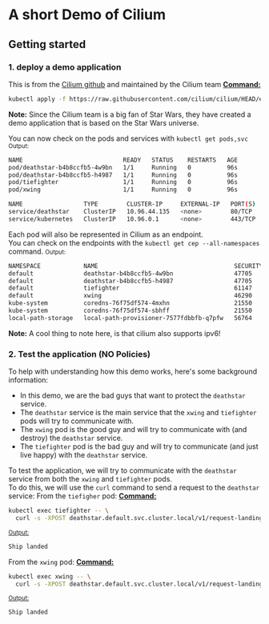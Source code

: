 # A short Demo of Cilium
## Getting started
### 1. deploy a demo application 
This is from the [Cilium github](https://github.com/cilium/cilium/tree/main/examples/minikube) and maintained by the Cilium team 
<u><b>Command:</b></u>
```bash
kubectl apply -f https://raw.githubusercontent.com/cilium/cilium/HEAD/examples/minikube/http-sw-app.yaml
```
**Note:** Since the Cilium team is a big fan of Star Wars, they have created a demo application that is based on the Star Wars universe.

You can now check on the pods and services with `kubectl get pods,svc`
<small>Output:</small> 
```bash
NAME                            READY   STATUS    RESTARTS   AGE
pod/deathstar-b4b8ccfb5-4w9bn   1/1     Running   0          96s
pod/deathstar-b4b8ccfb5-h4987   1/1     Running   0          96s
pod/tiefighter                  1/1     Running   0          96s
pod/xwing                       1/1     Running   0          96s

NAME                 TYPE        CLUSTER-IP     EXTERNAL-IP   PORT(S)   AGE
service/deathstar    ClusterIP   10.96.44.135   <none>        80/TCP    96s
service/kubernetes   ClusterIP   10.96.0.1      <none>        443/TCP   133m
```
Each pod will also be represented in Cilium as an endpoint.  
You can check on the endpoints with the `kubectl get cep --all-namespaces` command.
<small>Output:</small> 
```bash
NAMESPACE            NAME                                      SECURITY IDENTITY   ENDPOINT STATE   IPV4           IPV6
default              deathstar-b4b8ccfb5-4w9bn                 47705               ready            10.244.2.77    
default              deathstar-b4b8ccfb5-h4987                 47705               ready            10.244.1.166   
default              tiefighter                                61147               ready            10.244.2.83    
default              xwing                                     46290               ready            10.244.1.4     
kube-system          coredns-76f75df574-4mxhn                  21550               ready            10.244.1.162   
kube-system          coredns-76f75df574-sbhff                  21550               ready            10.244.2.186   
local-path-storage   local-path-provisioner-7577fdbbfb-q7pfw   56764               ready            10.244.2.126 
```
**Note:** A cool thing to note here, is that cilium also supports ipv6!

### 2. Test the application (NO Policies)
To help with understanding how this demo works, here's some background information:
- In this demo, we are the bad guys that want to protect the `deathstar` service.
- The `deathstar` service is the main service that the `xwing` and `tiefighter` pods will try to communicate with.
- The `xwing` pod is the good guy  and will try to communicate with (and destroy) the `deathstar` service.
- The `tiefighter` pod is the bad guy and will try to communicate (and just live happy) with the `deathstar` service.

To test the application, we will try to communicate with the `deathstar` service from both the `xwing` and `tiefighter` pods.  
To do this, we will use the `curl` command to send a request to the `deathstar` service: 
From the `tiefigher` pod:
<u><b>Command:</b></u>
```bash
kubectl exec tiefighter -- \
  curl -s -XPOST deathstar.default.svc.cluster.local/v1/request-landing
```
<u><small>Output:</small></u> 
```bash
Ship landed
```
From the `xwing` pod:
<u><b>Command:</b></u>
```bash
kubectl exec xwing -- \
  curl -s -XPOST deathstar.default.svc.cluster.local/v1/request-landing
```
<u><small>Output:</small></u> 
```bash
Ship landed
```